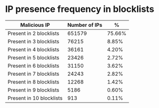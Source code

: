 # IP presence frequency in blocklists
| Malicious IP | Number of IPs | % |
|----|----|----|
| Present in 2 blocklists | 651579 | 75.66% |
| Present in 3 blocklists | 76215 | 8.85% |
| Present in 4 blocklists | 36161 | 4.20% |
| Present in 5 blocklists | 23426 | 2.72% |
| Present in 6 blocklists | 31150 | 3.62% |
| Present in 7 blocklists | 24243 | 2.82% |
| Present in 8 blocklists | 12268 | 1.42% |
| Present in 9 blocklists | 5186 | 0.60% |
| Present in 10 blocklists | 913 | 0.11% |
